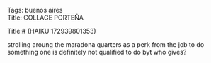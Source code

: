Tags: buenos aires  
Title: COLLAGE PORTEÑA  
  
Title:# (HAIKU 172939801353)
  
 strolling aroung the maradona quarters as a perk from the job to do something one is definitely not qualified to do byt who gives?